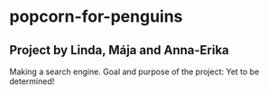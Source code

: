 # popcorn-for-penguins
## Project by Linda, Mája and Anna-Erika
Making a search engine.
Goal and purpose of the project: Yet to be determined!
